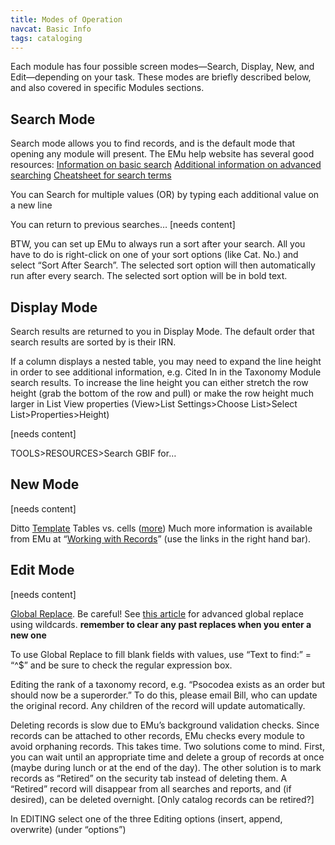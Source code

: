 ```yaml
---
title: Modes of Operation
navcat: Basic Info
tags: cataloging
---
```


Each module has four possible screen modes—Search, Display, New, and Edit—depending on your task. These modes are briefly described below, and also covered in specific Modules sections.

## Search Mode

Search mode allows you to find records, and is the default mode that opening any module will present. The EMu help website has several good resources:
[Information on basic search](http://help.emu.axiell.com/latest/en/Topics/Common/How%20to%20search.htm)
[Additional information on advanced searching](http://help.emu.axiell.com/latest/en/Topics/Common/Search%20-%20section.htm)
[Cheatsheet for search terms](http://help.emu.axiell.com/latest/en/Resources/Downloads/Unicode/EMu_Unicode_Cheatsheet_IE_20170602.pdf)

You can Search for multiple values (OR) by typing each additional value on a new line

You can return to previous searches… [needs content]

BTW, you can set up EMu to always run a sort after your search.  All you have to do is right-click on one of your sort options (like Cat. No.) and select “Sort After Search”.  The selected sort option will then automatically run after every search.  The selected sort option will be in bold text.

## Display Mode

Search results are returned to you in Display Mode. The default order that search results are sorted by is their IRN.

If a column displays a nested table, you may need to expand the line height in order to see additional information, e.g. Cited In in the Taxonomy Module search results. To increase the line height you can either stretch the row height (grab the bottom of the row and pull) or make the row height much larger in List View properties (View>List Settings>Choose List>Select List>Properties>Height)

[needs content]

TOOLS>RESOURCES>Search GBIF for…

## New Mode

[needs content]

Ditto
[Template](http://help.emu.axiell.com/latest/en/Topics/Common/Record%20Templates.htm)
Tables vs. cells ([more](http://help.emu.axiell.com/latest/en/Topics/Common/Tables.htm))
Much more information is available from EMu at “[Working with Records](http://help.emu.axiell.com/latest/en/Topics/Common/Working%20with%20records.htm)” (use the links in the right hand bar).

## Edit Mode

[needs content]

[Global Replace](http://help.emu.axiell.com/latest/en/Topics/Common/Global%20Replace.htm). Be careful! See [this article](http://help.emu.axiell.com/latest/en/Topics/Common/Wildcards%20in%20a%20Global%20Replace.htm) for advanced global replace using wildcards. **remember to clear any past replaces when you enter a new one**

To use Global Replace to fill blank fields with values, use “Text to find:” = “^$” and be sure to check the regular expression box.

Editing the rank of a taxonomy record, e.g. “Psocodea exists as an order but should now be a superorder.” To do this, please email Bill, who can update the original record. Any children of the record will update automatically.

Deleting records is slow due to EMu’s background validation checks.  Since records can be attached to other records, EMu checks every module to avoid orphaning records.  This takes time.  Two solutions come to mind.  First, you can wait until an appropriate time and delete a group of records at once (maybe during lunch or at the end of the day).  The other solution is to mark records as “Retired” on the security tab instead of deleting them.  A “Retired” record will disappear from all searches and reports, and (if desired), can be deleted overnight. [Only catalog records can be retired?]

In EDITING select one of the three Editing options (insert, append, overwrite) (under “options”)
